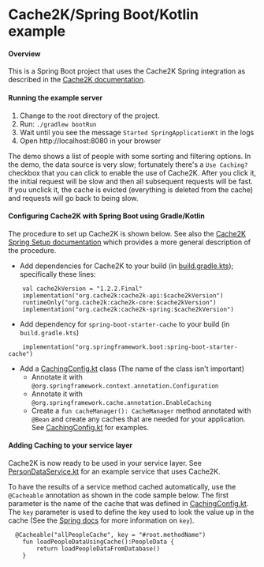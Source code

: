 # Cache2K/Spring Boot/Kotlin example
#### Overview ####
This is a Spring Boot project that uses the Cache2K Spring integration 
as described in the [Cache2K documentation](https://cache2k.org/docs/latest/user-guide.html#spring).

#### Running the example server ####
1. Change to the root directory of the project.
2. Run: `./gradlew bootRun`
3. Wait until you see the message `Started SpringApplicationKt` in the logs
4. Open http://localhost:8080 in your browser

The demo shows a list of people with some sorting and filtering options.
In the demo, the data source is very slow; fortunately there's a `Use Caching?` checkbox
that you can click to enable the use of Cache2K.  After you click it, the initial
request will be slow and then all subsequent requests will be fast.  If you unclick
it, the cache is evicted (everything is deleted from the cache) and requests
will go back to being slow.

#### Configuring Cache2K with Spring Boot using Gradle/Kotlin ####
The procedure to set up Cache2K is shown below.  See also the [Cache2K Spring Setup documentation](https://cache2k.org/docs/latest/user-guide.html#spring) which
provides a more general description of the procedure.
- Add dependencies for Cache2K to your build (in [build.gradle.kts](https://github.com/dashfwd/kotlin-cache2k-spring/blob/master/build.gradle.kts)); specifically these lines:
```
	val cache2kVersion = "1.2.2.Final"
   	implementation("org.cache2k:cache2k-api:$cache2kVersion")
   	runtimeOnly("org.cache2k:cache2k-core:$cache2kVersion")
   	implementation("org.cache2k:cache2k-spring:$cache2kVersion")  
```
- Add dependency for `spring-boot-starter-cache` to your build (in `build.gradle.kts`)
```
   	implementation("org.springframework.boot:spring-boot-starter-cache")
```
- Add a [CachingConfig.kt](https://github.com/dashfwd/kotlin-cache2k-spring/blob/master/src/main/kotlin/dashfwd/CachingConfig.kt) class (The name of the class isn't important)
    - Annotate it with `@org.springframework.context.annotation.Configuration`
    - Annotate it with `@org.springframework.cache.annotation.EnableCaching`
    - Create a `fun cacheManager(): CacheManager` method annotated with `@Bean` and create
    any caches that are needed for your application.  See  [CachingConfig.kt](https://github.com/dashfwd/kotlin-cache2k-spring/blob/master/src/main/kotlin/dashfwd/CachingConfig.kt) for
    examples.

#### Adding Caching to your service layer ####
Cache2K is now ready to be used in your service layer.  See [PersonDataService.kt](https://github.com/dashfwd/kotlin-cache2k-spring/blob/master/src/main/kotlin/dashfwd/service/PersonDataService.kt)
for an example service that uses Cache2K.
 
To have the results of a service method cached automatically, use the `@Cacheable` annotation as shown in the code sample below.  The
first parameter is the name of the cache that was defined in [CachingConfig.kt](https://github.com/dashfwd/kotlin-cache2k-spring/blob/master/src/main/kotlin/dashfwd/CachingConfig.kt).
The `key` parameter is used to define the key used to look the value up in the cache (See the [Spring docs](https://docs.spring.io/spring/docs/current/spring-framework-reference/integration.html#cache-annotations-cacheable-key)
for more information on `key`).
```
  @Cacheable("allPeopleCache", key = "#root.methodName")
    fun loadPeopleDataUsingCache():PeopleData {
        return loadPeopleDataFromDatabase()
    }
```       
       
       
  
  
  